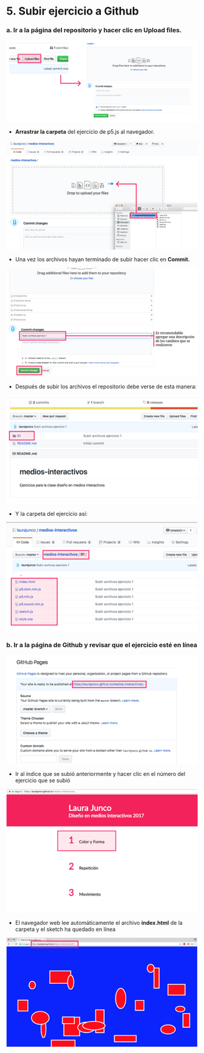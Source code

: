 # 5. Subir ejercicio a Github

### a. Ir a la página del repositorio y hacer clic en **Upload files.**

![](../.gitbook/assets/archivos-14.png)



* **Arrastrar la carpeta** del ejercicio de p5.js al navegador.

![](../.gitbook/assets/archivos-15.png)

* Una vez los archivos hayan terminado de subir hacer clic en **Commit.**

![](../.gitbook/assets/archivos-16.png)

* Después de subir los archivos el repositorio debe verse de esta manera:

![](../.gitbook/assets/archivos-17.png)

* Y la carpeta del ejercicio así:

![](../.gitbook/assets/archivos-18.png)

### b. Ir a la página de Github y revisar que el ejercicio esté en línea 

![](../.gitbook/assets/archivos-22.png)



* Ir al índice que se subió anteriormente y hacer clic en el número del ejercicio que se subió

![](../.gitbook/assets/indice-93.png)

* El navegador web lee automáticamente el archivo **index.html** de la carpeta y el sketch ha quedado en línea

![](../.gitbook/assets/archivos-25.png)

